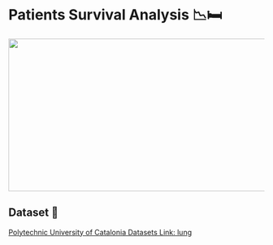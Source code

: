 # Patients Survival Analysis 📉🛏️

<p align="center">
  <img width="600" height="300" src="https://labblog.uofmhealth.org/sites/lab/files/2019-05/michigan-med-l-keytruda.gif">
</p>

## Dataset 📔

[Polytechnic University of Catalonia Datasets Link: lung](http://www-eio.upc.edu/~pau/cms/rdata/datasets.html)
